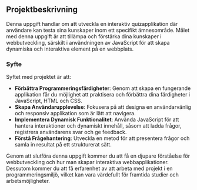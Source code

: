 ## Projektbeskrivning

Denna uppgift handlar om att utveckla en interaktiv quizapplikation där användare kan testa sina kunskaper inom ett specifikt ämnesområde. Målet med denna uppgift är att tillämpa och förstärka dina kunskaper i webbutveckling, särskilt i användningen av JavaScript för att skapa dynamiska och interaktiva element på en webbplats.

### Syfte

Syftet med projektet är att:
- **Förbättra Programmeringsfärdigheter**: Genom att skapa en fungerande applikation får du möjlighet att praktisera och förbättra dina färdigheter i JavaScript, HTML och CSS.
- **Skapa Användarupplevelse**: Fokusera på att designa en användarvänlig och responsiv applikation som är lätt att navigera.
- **Implementera Dynamisk Funktionalitet**: Använda JavaScript för att hantera interaktioner och dynamiskt innehåll, såsom att ladda frågor, registrera användarens svar och ge feedback.
- **Förstå Frågehantering**: Utveckla en metod för att presentera frågor och samla in resultat på ett strukturerat sätt.

Genom att slutföra denna uppgift kommer du att få en djupare förståelse för webbutveckling och hur man skapar interaktiva webbapplikationer. Dessutom kommer du att få erfarenhet av att arbeta med projekt i en programmeringsmiljö, vilket kan vara värdefullt för framtida studier och arbetsmöjligheter.
